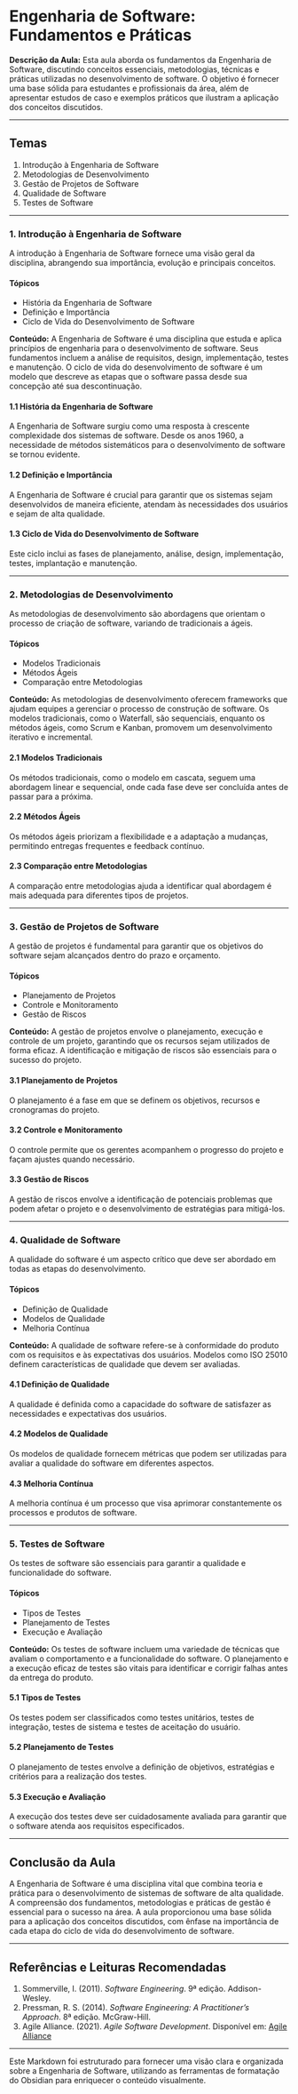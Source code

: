 # Engenharia de Software: Fundamentos e Práticas

**Descrição da Aula:**
Esta aula aborda os fundamentos da Engenharia de Software, discutindo conceitos essenciais, metodologias, técnicas e práticas utilizadas no desenvolvimento de software. O objetivo é fornecer uma base sólida para estudantes e profissionais da área, além de apresentar estudos de caso e exemplos práticos que ilustram a aplicação dos conceitos discutidos.

---

## Temas
1. Introdução à Engenharia de Software
2. Metodologias de Desenvolvimento
3. Gestão de Projetos de Software
4. Qualidade de Software
5. Testes de Software

---

### 1. Introdução à Engenharia de Software
A introdução à Engenharia de Software fornece uma visão geral da disciplina, abrangendo sua importância, evolução e principais conceitos.

#### Tópicos
- História da Engenharia de Software
- Definição e Importância
- Ciclo de Vida do Desenvolvimento de Software

**Conteúdo:**
A Engenharia de Software é uma disciplina que estuda e aplica princípios de engenharia para o desenvolvimento de software. Seus fundamentos incluem a análise de requisitos, design, implementação, testes e manutenção. O ciclo de vida do desenvolvimento de software é um modelo que descreve as etapas que o software passa desde sua concepção até sua descontinuação.

#### 1.1 História da Engenharia de Software
A Engenharia de Software surgiu como uma resposta à crescente complexidade dos sistemas de software. Desde os anos 1960, a necessidade de métodos sistemáticos para o desenvolvimento de software se tornou evidente.

#### 1.2 Definição e Importância
A Engenharia de Software é crucial para garantir que os sistemas sejam desenvolvidos de maneira eficiente, atendam às necessidades dos usuários e sejam de alta qualidade.

#### 1.3 Ciclo de Vida do Desenvolvimento de Software
Este ciclo inclui as fases de planejamento, análise, design, implementação, testes, implantação e manutenção.

---

### 2. Metodologias de Desenvolvimento
As metodologias de desenvolvimento são abordagens que orientam o processo de criação de software, variando de tradicionais a ágeis.

#### Tópicos
- Modelos Tradicionais
- Métodos Ágeis
- Comparação entre Metodologias

**Conteúdo:**
As metodologias de desenvolvimento oferecem frameworks que ajudam equipes a gerenciar o processo de construção de software. Os modelos tradicionais, como o Waterfall, são sequenciais, enquanto os métodos ágeis, como Scrum e Kanban, promovem um desenvolvimento iterativo e incremental.

#### 2.1 Modelos Tradicionais
Os métodos tradicionais, como o modelo em cascata, seguem uma abordagem linear e sequencial, onde cada fase deve ser concluída antes de passar para a próxima.

#### 2.2 Métodos Ágeis
Os métodos ágeis priorizam a flexibilidade e a adaptação a mudanças, permitindo entregas frequentes e feedback contínuo.

#### 2.3 Comparação entre Metodologias
A comparação entre metodologias ajuda a identificar qual abordagem é mais adequada para diferentes tipos de projetos.

---

### 3. Gestão de Projetos de Software
A gestão de projetos é fundamental para garantir que os objetivos do software sejam alcançados dentro do prazo e orçamento.

#### Tópicos
- Planejamento de Projetos
- Controle e Monitoramento
- Gestão de Riscos

**Conteúdo:**
A gestão de projetos envolve o planejamento, execução e controle de um projeto, garantindo que os recursos sejam utilizados de forma eficaz. A identificação e mitigação de riscos são essenciais para o sucesso do projeto.

#### 3.1 Planejamento de Projetos
O planejamento é a fase em que se definem os objetivos, recursos e cronogramas do projeto.

#### 3.2 Controle e Monitoramento
O controle permite que os gerentes acompanhem o progresso do projeto e façam ajustes quando necessário.

#### 3.3 Gestão de Riscos
A gestão de riscos envolve a identificação de potenciais problemas que podem afetar o projeto e o desenvolvimento de estratégias para mitigá-los.

---

### 4. Qualidade de Software
A qualidade do software é um aspecto crítico que deve ser abordado em todas as etapas do desenvolvimento.

#### Tópicos
- Definição de Qualidade
- Modelos de Qualidade
- Melhoria Contínua

**Conteúdo:**
A qualidade de software refere-se à conformidade do produto com os requisitos e às expectativas dos usuários. Modelos como ISO 25010 definem características de qualidade que devem ser avaliadas.

#### 4.1 Definição de Qualidade
A qualidade é definida como a capacidade do software de satisfazer as necessidades e expectativas dos usuários.

#### 4.2 Modelos de Qualidade
Os modelos de qualidade fornecem métricas que podem ser utilizadas para avaliar a qualidade do software em diferentes aspectos.

#### 4.3 Melhoria Contínua
A melhoria contínua é um processo que visa aprimorar constantemente os processos e produtos de software.

---

### 5. Testes de Software
Os testes de software são essenciais para garantir a qualidade e funcionalidade do software.

#### Tópicos
- Tipos de Testes
- Planejamento de Testes
- Execução e Avaliação

**Conteúdo:**
Os testes de software incluem uma variedade de técnicas que avaliam o comportamento e a funcionalidade do software. O planejamento e a execução eficaz de testes são vitais para identificar e corrigir falhas antes da entrega do produto.

#### 5.1 Tipos de Testes
Os testes podem ser classificados como testes unitários, testes de integração, testes de sistema e testes de aceitação do usuário.

#### 5.2 Planejamento de Testes
O planejamento de testes envolve a definição de objetivos, estratégias e critérios para a realização dos testes.

#### 5.3 Execução e Avaliação
A execução dos testes deve ser cuidadosamente avaliada para garantir que o software atenda aos requisitos especificados.

---

## Conclusão da Aula
A Engenharia de Software é uma disciplina vital que combina teoria e prática para o desenvolvimento de sistemas de software de alta qualidade. A compreensão dos fundamentos, metodologias e práticas de gestão é essencial para o sucesso na área. A aula proporcionou uma base sólida para a aplicação dos conceitos discutidos, com ênfase na importância de cada etapa do ciclo de vida do desenvolvimento de software.

---

## Referências e Leituras Recomendadas
1. Sommerville, I. (2011). *Software Engineering*. 9ª edição. Addison-Wesley.
2. Pressman, R. S. (2014). *Software Engineering: A Practitioner’s Approach*. 8ª edição. McGraw-Hill.
3. Agile Alliance. (2021). *Agile Software Development*. Disponível em: [Agile Alliance](https://www.agilealliance.org)

--- 

Este Markdown foi estruturado para fornecer uma visão clara e organizada sobre a Engenharia de Software, utilizando as ferramentas de formatação do Obsidian para enriquecer o conteúdo visualmente.